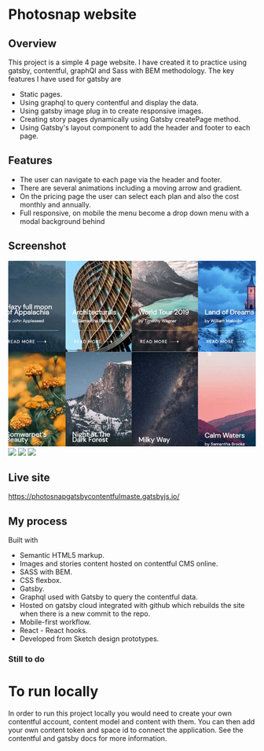 # Photosnap website

## Overview

This project is a simple 4 page website. I have created it to practice using
gatsby, contentful, graphQl and Sass with BEM methodology. The key features I
have used for gatsby are

- Static pages.
- Using graphql to query contentful and display the data.
- Using gatsby image plug in to create responsive images.
- Creating story pages dynamically using Gatsby createPage method.
- Using Gatsby's layout component to add the header and footer to each page.

## Features

- The user can navigate to each page via the header and footer.
- There are several animations including a moving arrow and gradient.
- On the pricing page the user can select each plan and also the cost monthly
  and annually.
- Full responsive, on mobile the menu become a drop down menu with a modal background behind

## Screenshot

![](/stories.jpg)
![](/src/static/pricing.jpg)
![](/src/static/stories.png)
![](/src/static/stories.png)

## Live site

https://photosnapgatsbycontentfulmaste.gatsbyjs.io/

## My process

Built with

- Semantic HTML5 markup.
- Images and stories content hosted on contentful CMS online.
- SASS with BEM.
- CSS flexbox.
- Gatsby.
- Graphql used with Gatsby to query the contentful data.
- Hosted on gatsby cloud integrated with github which rebuilds the site when
  there is a new commit to the repo.
- Mobile-first workflow.
- React - React hooks.
- Developed from Sketch design prototypes.

### Still to do

# To run locally

In order to run this project locally you would need to create your own
contentful account, content model and content with them. You can then add your
own content token and space id to connect the application. See the contentful
and gatsby docs for more information.
